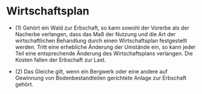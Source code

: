 # Wirtschaftsplan

- (1) Gehört ein Wald zur Erbschaft, so kann sowohl der Vorerbe als der Nacherbe verlangen, dass das Maß der Nutzung und die Art der wirtschaftlichen Behandlung durch einen Wirtschaftsplan festgestellt werden. Tritt eine erhebliche Änderung der Umstände ein, so kann jeder Teil eine entsprechende Änderung des Wirtschaftsplans verlangen. Die Kosten fallen der Erbschaft zur Last.

- (2) Das Gleiche gilt, wenn ein Bergwerk oder eine andere auf Gewinnung von Bodenbestandteilen gerichtete Anlage zur Erbschaft gehört.

